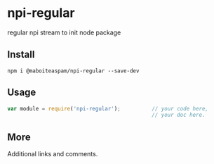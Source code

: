 # npi-regular

regular npi stream to init node package

## Install

    npm i @maboiteaspam/npi-regular --save-dev

## Usage

```js
var module = require('npi-regular');          // your code here,
                                              // your doc here.
```

## More

Additional links and comments.